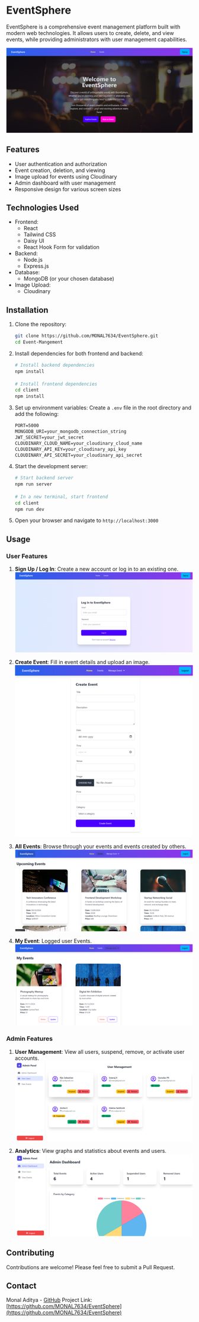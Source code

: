 # EventSphere

EventSphere is a comprehensive event management platform built with modern web technologies. It allows users to create, delete, and view events, while providing administrators with user management capabilities.

![EventSphere Dashboard](https://github.com/MONAL7634/EventSphere/blob/main/images/home.png)

## Features

- User authentication and authorization
- Event creation, deletion, and viewing
- Image upload for events using Cloudinary
- Admin dashboard with user management
- Responsive design for various screen sizes

## Technologies Used

- Frontend:
  - React
  - Tailwind CSS
  - Daisy UI
  - React Hook Form for validation
- Backend:
  - Node.js
  - Express.js
- Database:
  - MongoDB (or your chosen database)
- Image Upload:
  - Cloudinary

## Installation

1. Clone the repository:

   ```bash
   git clone https://github.com/MONAL7634/EventSphere.git
   cd Event-Mangement
   ```

2. Install dependencies for both frontend and backend:

   ```bash
   # Install backend dependencies
   npm install

   # Install frontend dependencies
   cd client
   npm install
   ```

3. Set up environment variables:
   Create a `.env` file in the root directory and add the following:

   ```
   PORT=5000
   MONGODB_URI=your_mongodb_connection_string
   JWT_SECRET=your_jwt_secret
   CLOUDINARY_CLOUD_NAME=your_cloudinary_cloud_name
   CLOUDINARY_API_KEY=your_cloudinary_api_key
   CLOUDINARY_API_SECRET=your_cloudinary_api_secret
   ```

4. Start the development server:

   ```bash
   # Start backend server
   npm run server

   # In a new terminal, start frontend
   cd client
   npm run dev
   ```

5. Open your browser and navigate to `http://localhost:3000`

## Usage

### User Features

1. **Sign Up / Log In**: Create a new account or log in to an existing one.
   ![User Authentication](https://github.com/MONAL7634/EventSphere/blob/main/images/login.png)

2. **Create Event**: Fill in event details and upload an image.
   ![Create Event](https://github.com/MONAL7634/EventSphere/blob/main/images/create-event.png)

3. **All Events**: Browse through your events and events created by others.
   ![Event List](https://github.com/MONAL7634/EventSphere/blob/main/images/events.png)

4. **My Event**: Logged user Events.
   ![My Event](https://github.com/MONAL7634/EventSphere/blob/main/images/my-events.png)

### Admin Features

1. **User Management**: View all users, suspend, remove, or activate user accounts.
   ![Admin Dashboard](https://github.com/MONAL7634/EventSphere/blob/main/images/user-management.png)

2. **Analytics**: View graphs and statistics about events and users.
   ![Admin Analytics](https://github.com/MONAL7634/EventSphere/blob/main/images/dashboard.png)

## Contributing

Contributions are welcome! Please feel free to submit a Pull Request.

## Contact

Monal Aditya - [GitHub](https://github.com/MONAL7634)
Project Link: [https://github.com/MONAL7634/EventSphere](https://github.com/MONAL7634/EventSphere)
